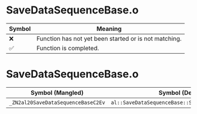 # SaveDataSequenceBase.o
| Symbol | Meaning 
| ------------- | ------------- 
| :x: | Function has not yet been started or is not matching. 
| :white_check_mark: | Function is completed. 


# SaveDataSequenceBase.o
| Symbol (Mangled) | Symbol (Demangled) | Decompiled? |
| ------------- |  ------------- | ------------- |
| `_ZN2al20SaveDataSequenceBaseC2Ev` | `al::SaveDataSequenceBase::SaveDataSequenceBase(void)` | :white_check_mark: |
